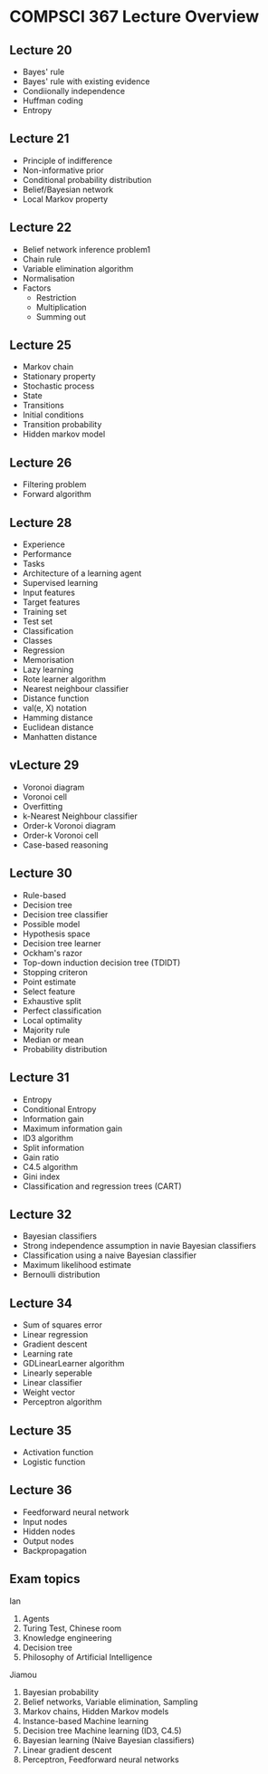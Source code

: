 # COMPSCI 367 Lecture Overview

## Lecture 20
* Bayes' rule
* Bayes' rule with existing evidence
* Condiionally independence
* Huffman coding
* Entropy

## Lecture 21
* Principle of indifference
* Non-informative prior
* Conditional probability distribution
* Belief/Bayesian network
* Local Markov property

## Lecture 22
* Belief network inference problem1
* Chain rule
* Variable elimination algorithm
* Normalisation
* Factors
	* Restriction
	* Multiplication
	* Summing out

## Lecture 25
* Markov chain
* Stationary property
* Stochastic process
* State
* Transitions
* Initial conditions
* Transition probability
* Hidden markov model

## Lecture 26
* Filtering problem
* Forward algorithm

## Lecture 28
* Experience
* Performance
* Tasks
* Architecture of a learning agent
* Supervised learning
* Input features
* Target features
* Training set
* Test set
* Classification
* Classes
* Regression
* Memorisation
* Lazy learning
* Rote learner algorithm
* Nearest neighbour classifier
* Distance function
* val(e, X) notation
* Hamming distance
* Euclidean distance
* Manhatten distance

## vLecture 29
* Voronoi diagram
* Voronoi cell
* Overfitting
* k-Nearest Neighbour classifier
* Order-k Voronoi diagram
* Order-k Voronoi cell
* Case-based reasoning

## Lecture 30
* Rule-based
* Decision tree
* Decision tree classifier
* Possible model
* Hypothesis space
* Decision tree learner
* Ockham's razor
* Top-down induction decision tree (TDIDT)
* Stopping criteron
* Point estimate
* Select feature
* Exhaustive split
* Perfect classification
* Local optimality
* Majority rule
* Median or mean
* Probability distribution

## Lecture 31
* Entropy
* Conditional Entropy
* Information gain
* Maximum information gain
* ID3 algorithm
* Split information
* Gain ratio
* C4.5 algorithm
* Gini index
* Classification and regression trees (CART)

## Lecture 32
* Bayesian classifiers
* Strong independence assumption in navie Bayesian classifiers
* Classification using a naive Bayesian classifier
* Maximum	likelihood estimate
* Bernoulli distribution

## Lecture 34
* Sum of squares error
* Linear regression
* Gradient descent
* Learning rate
* GDLinearLearner algorithm
* Linearly seperable
* Linear classifier
* Weight vector
* Perceptron algorithm

## Lecture 35
* Activation function
* Logistic function

## Lecture 36
* Feedforward neural network
* Input nodes
* Hidden nodes
* Output nodes
* Backpropagation

## Exam topics
Ian
1. Agents
2. Turing Test, Chinese room
4. Knowledge engineering
4. Decision tree
5. Philosophy of Artificial Intelligence

Jiamou
1. Bayesian probability
2. Belief networks, Variable elimination, Sampling
3. Markov chains, Hidden Markov models
4. Instance-based Machine learning
5. Decision tree Machine learning (ID3, C4.5)
6. Bayesian learning (Naive Bayesian classifiers)
7. Linear gradient descent
8. Perceptron, Feedforward neural networks
